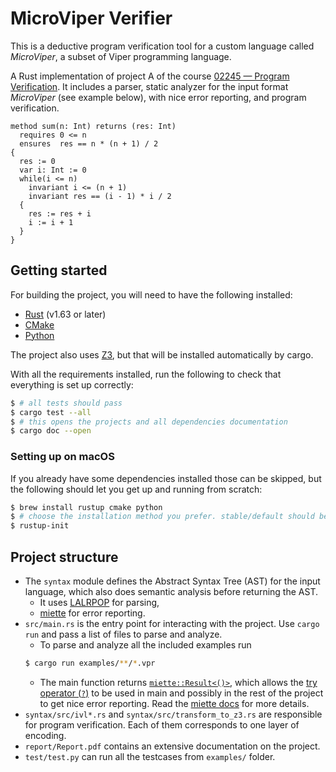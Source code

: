 # MicroViper Verifier

This is a deductive program verification tool for a custom language called *MicroViper*, a subset of Viper programming language.

A Rust implementation of project A of the course [02245 — Program Verification](http://courses.compute.dtu.dk/02245/). It includes a parser, static analyzer for the input format *MicroViper* (see example below), with nice error reporting, and program verification.

```vpr
method sum(n: Int) returns (res: Int)
  requires 0 <= n
  ensures  res == n * (n + 1) / 2
{
  res := 0
  var i: Int := 0
  while(i <= n)
    invariant i <= (n + 1)
    invariant res == (i - 1) * i / 2
  {
    res := res + i
    i := i + 1
  }
}
```

## Getting started

For building the project, you will need to have the following installed:

- [Rust](https://www.rust-lang.org/tools/install) (v1.63 or later)
- [CMake](https://cmake.org/install/)
- [Python](https://realpython.com/installing-python/)

The project also uses [Z3](https://github.com/Z3Prover/z3), but that will be installed automatically by cargo.

With all the requirements installed, run the following to check that everything is set up correctly:

```bash
$ # all tests should pass
$ cargo test --all
$ # this opens the projects and all dependencies documentation
$ cargo doc --open
```

### Setting up on macOS

If you already have some dependencies installed those can be skipped, but the following should let you get up and running from scratch:

```bash
$ brew install rustup cmake python
$ # choose the installation method you prefer. stable/default should be fine.
$ rustup-init
```

## Project structure

- The `syntax` module defines the Abstract Syntax Tree (AST) for the input language, which also does semantic analysis before returning the AST.
    - It uses [LALRPOP](https://github.com/lalrpop/lalrpop/) for parsing,
    - [miette](https://github.com/zkat/miette) for error reporting.
- `src/main.rs` is the entry point for interacting with the project. Use `cargo run` and pass a list of files to parse and analyze.
    - To parse and analyze all the included examples run
    ```bash
    $ cargo run examples/**/*.vpr
    ```
    - The main function returns [`miette::Result<()>`](https://docs.rs/miette/latest/miette/type.Result.html), which allows the [try operator (`?`)](https://blog.rust-lang.org/2016/11/10/Rust-1.13.html#the--operator) to be used in main and possibly in the rest of the project to get nice error reporting. Read the [miette docs](https://docs.rs/miette/latest/miette/index.html) for more details.
- `syntax/src/ivl*.rs` and `syntax/src/transform_to_z3.rs` are responsible for program verification. Each of them corresponds to one layer of encoding. 
- `report/Report.pdf` contains an extensive documentation on the project.
- `test/test.py` can run all the testcases from `examples/` folder.
